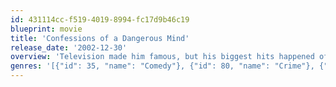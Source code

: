 ```yaml
---
id: 431114cc-f519-4019-8994-fc17d9b46c19
blueprint: movie
title: 'Confessions of a Dangerous Mind'
release_date: '2002-12-30'
overview: 'Television made him famous, but his biggest hits happened off screen. Television producer by day, CIA assassin by night, Chuck Barris was recruited by the CIA at the height of his TV career and trained to become a covert operative. Or so Barris said.'
genres: '[{"id": 35, "name": "Comedy"}, {"id": 80, "name": "Crime"}, {"id": 18, "name": "Drama"}, {"id": 10749, "name": "Romance"}, {"id": 53, "name": "Thriller"}]'
---
```


